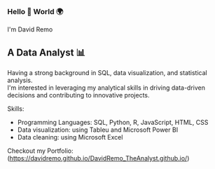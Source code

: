 ### Hello 👋 World 🌍

I'm David Remo

## A Data Analyst 📊

Having a strong background in SQL, data visualization, and statistical analysis. <br/>
I'm interested in leveraging my analytical skills in driving data-driven decisions and contributing to innovative projects.

Skills:
* Programming Languages: SQL, Python, R, JavaScript, HTML, CSS
* Data visualization: using Tableu and Microsoft Power BI
* Data cleaning: using Microsoft Excel

Checkout my Portfolio:
(https://davidremo.github.io/DavidRemo_TheAnalyst.github.io/)
